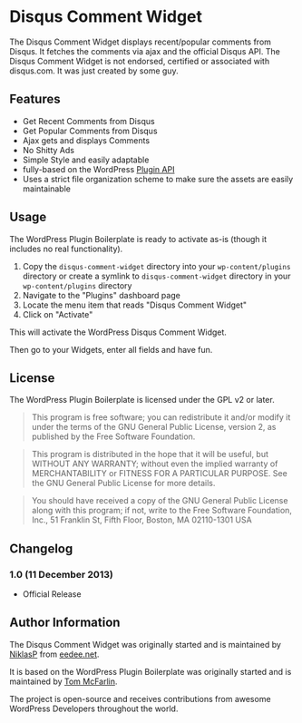 # Disqus Comment Widget

The Disqus Comment Widget displays recent/popular comments from Disqus. It fetches the comments via ajax and the official Disqus API. The Disqus Comment Widget is not endorsed, certified or associated with disqus.com. It was just created by some guy.

## Features

* Get Recent Comments from Disqus
* Get Popular Comments from Disqus
* Ajax gets and displays Comments
* No Shitty Ads
* Simple Style and easily adaptable
* fully-based on the WordPress [Plugin API](http://codex.wordpress.org/Plugin_API)
* Uses a strict file organization scheme to make sure the assets are easily maintainable

## Usage

The WordPress Plugin Boilerplate is ready to activate as-is (though it includes no real functionality).

1. Copy the `disqus-comment-widget` directory into your `wp-content/plugins` directory or create a symlink to `disqus-comment-widget` directory in your `wp-content/plugins` directory
2. Navigate to the "Plugins" dashboard page
3. Locate the menu item that reads "Disqus Comment Widget"
4. Click on "Activate"

This will activate the WordPress Disqus Comment Widget. 

Then go to your Widgets, enter all fields and have fun.

## License

The WordPress Plugin Boilerplate is licensed under the GPL v2 or later.

> This program is free software; you can redistribute it and/or modify
it under the terms of the GNU General Public License, version 2, as 
published by the Free Software Foundation.

> This program is distributed in the hope that it will be useful,
but WITHOUT ANY WARRANTY; without even the implied warranty of
MERCHANTABILITY or FITNESS FOR A PARTICULAR PURPOSE.  See the
GNU General Public License for more details.

> You should have received a copy of the GNU General Public License
along with this program; if not, write to the Free Software
Foundation, Inc., 51 Franklin St, Fifth Floor, Boston, MA  02110-1301  USA

## Changelog

### 1.0 (11 December 2013)

* Official Release

## Author Information

The Disqus Comment Widget was originally started and is maintained by [NiklasP](https://github.com/niklasp) from [eedee.net](http://eedee.net).

It is based on the WordPress Plugin Boilerplate was originally started and is maintained by [Tom McFarlin](http://twitter.com/tommcfarlin/). 

The project is open-source and receives contributions from awesome WordPress Developers throughout the world.
